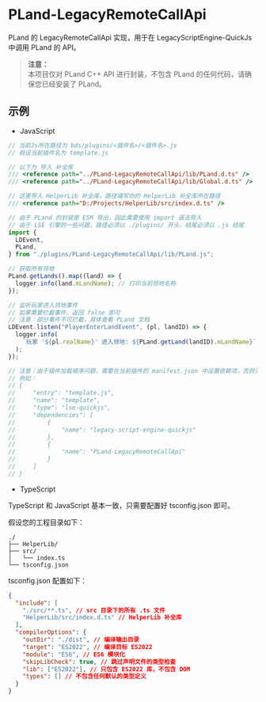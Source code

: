# PLand-LegacyRemoteCallApi

PLand 的 LegacyRemoteCallApi 实现，用于在 LegacyScriptEngine-QuickJs 中调用 PLand 的 API。

> **注意：**  
> 本项目仅对 PLand C++ API 进行封装，不包含 PLand 的任何代码，请确保您已经安装了 PLand。

## 示例

- JavaScript

```js
// 当前Js所在路径为 bds/plugins/<插件名>/<插件名>.js
// 假设当前插件名为 template.js

// 以下为 导入 补全库
/// <reference path="../PLand-LegacyRemoteCallApi/lib/PLand.d.ts" />
/// <reference path="../PLand-LegacyRemoteCallApi/lib/Global.d.ts" />

// 这里导入 HelperLib 补全库，路径填写你的 HelperLib 补全库所在路径
/// <reference path="D:/Projects/HelperLib/src/index.d.ts" />

// 由于 PLand 的封装是 ESM 导出，因此需要使用 import 语法导入
// 由于 LSE 引擎的一些问题，路径必须以 ./plugins/ 开头，结尾必须以 .js 结尾
import {
  LDEvent,
  PLand,
} from "./plugins/PLand-LegacyRemoteCallApi/lib/PLand.js";

// 获取所有领地
PLand.getLands().map((land) => {
  logger.info(land.mLandName); // 打印当前领地名称
});

// 监听玩家进入领地事件
// 如果需要拦截事件，返回 false 即可
// 注意：部分事件不可拦截，具体查看 PLand 文档
LDEvent.listen("PlayerEnterLandEvent", (pl, landID) => {
  logger.info(
    `玩家 '${pl.realName}' 进入领地: ${PLand.getLand(landID).mLandName}`
  );
});

// 注意：由于插件加载顺序问题，需要在当前插件的 manifest.json 中设置依赖项，否则无法正确导入
// 例如：
// {
//     "entry": "template.js",
//     "name": "template",
//     "type": "lse-quickjs",
//     "dependencies": [
//         {
//             "name": "legacy-script-engine-quickjs"
//         },
//         {
//             "name": "PLand-LegacyRemoteCallApi"
//         }
//     ]
// }
```

- TypeScript

TypeScript 和 JavaScript 基本一致，只需要配置好 tsconfig.json 即可。

假设您的工程目录如下：

```file
./
├── HelperLib/
├── src/
│   └── index.ts
└── tsconfig.json
```

tsconfig.json 配置如下：

```json
{
  "include": [
    "./src/**.ts", // src 目录下的所有 .ts 文件
    "HelperLib/src/index.d.ts" // HelperLib 补全库
  ],
  "compilerOptions": {
    "outDir": "./dist", // 编译输出目录
    "target": "ES2022", // 编译目标 ES2022
    "module": "ES6", // ES6 模块化
    "skipLibCheck": true, // 跳过声明文件的类型检查
    "lib": ["ES2022"], // 只包含 ES2022 库，不包含 DOM
    "types": [] // 不包含任何默认的类型定义
  }
}
```
